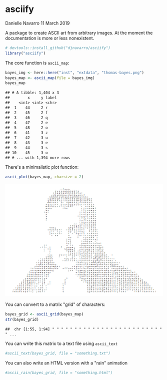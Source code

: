 asciify
================
Danielle Navarro
11 March 2019

<!--
[![Travis build status](https://travis-ci.org/djnavarro/asciify.svg?branch=master)](https://travis-ci.org/djnavarro/asciify)
-->
A package to create ASCII art from arbitrary images. At the moment the documentation is more or less nonexistent.

``` r
# devtools::install_github("djnavarro/asciify")
library("asciify")
```

The core function is `ascii_map`:

``` r
bayes_img <- here::here("inst", "extdata", "thomas-bayes.png")
bayes_map <- ascii_map(file = bayes_img)
bayes_map
```

    ## # A tibble: 1,404 x 3
    ##        x     y label
    ##    <int> <int> <chr>
    ##  1    44     2 r    
    ##  2    45     2 f    
    ##  3    46     2 q    
    ##  4    47     2 e    
    ##  5    48     2 o    
    ##  6    41     3 z    
    ##  7    42     3 u    
    ##  8    43     3 e    
    ##  9    44     3 s    
    ## 10    45     3 o    
    ## # ... with 1,394 more rows

There's a minimalistic plot function:

``` r
ascii_plot(bayes_map, charsize = 2)
```

![](README_files/figure-markdown_github/plotting-1.png)

You can convert to a matrix "grid" of characters:

``` r
bayes_grid <- ascii_grid(bayes_map)
str(bayes_grid)
```

    ##  chr [1:55, 1:94] " " " " " " " " " " " " " " " " " " " " " " " " " " ...

You can write this matrix to a text file using `ascii_text`

``` r
#ascii_text(bayes_grid, file = "something.txt")
```

You can also write an HTML version with a "rain" animation

``` r
#ascii_rain(bayes_grid, file = "something.html")
```

<!--
An example of the output is 

<iframe src="bayes_rain.html" width="680px", height="450px"></iframe>
-->
